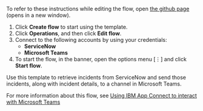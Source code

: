 To refer to these instructions while editing the flow, open [the github page](https://github.com/ot4i/app-connect-templates/blob/master/resources/markdown/Retrieve%20incidents%20from%20ServiceNow%20based%20on%20the%20severity%20level%20and%20push%20incident%20details%20to%20a%20Microsoft%20Teams%20channel_instructions.md) (opens in a new window).

1. Click **Create flow** to start using the template.
2. Click **Operations**, and then click **Edit flow**.
3. Connect to the following accounts by using your credentials:
   - **ServiceNow** 
   - **Microsoft Teams**
4. To start the flow, in the banner, open the options menu [⋮] and click **Start flow**.

Use this template to retrieve incidents from ServiceNow and send those incidents, along with incident details, to a channel in Microsoft Teams.

For more information about this flow, see [Using IBM App Connect to interact with Microsoft Teams](https://community.ibm.com/community/user/integration/blogs/sharvari-gokahle1/2020/09/28/using-ibm-app-connect-to-interact-with-microsoft-t)
